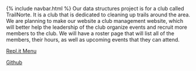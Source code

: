 {% include navbar.html %}
Our data structures project is for a club called TrailNorte. It is a club that is dedicated to cleaning up trails around the area. We are planning to make our website a club management website, which will better help the leadership of the club organize events and recruit more members to the club. We will have a roster page that will list all of the members, their hours, as well as upcoming events that they can attend. 


[Repl.it Menu](https://replit.com/@NoahJeng/NoahJengCSP)

[Github](https://github.com/NoahJ214/Team-Screwdrivers)
